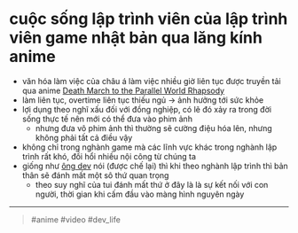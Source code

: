 # cuộc sống lập trình viên của lập trình viên game nhật bản qua lăng kính anime

- văn hóa làm việc của châu á làm việc nhiều giờ liên tục được truyền tải qua anime [Death March to the Parallel World Rhapsody](202109102055.md)
- làm liên tục, overtime liên tục thiếu ngủ -> ảnh hưởng tới sức khỏe
- lợi dụng theo nghĩ xấu đối với đồng nghiệp, có lẽ đó xảy ra trong đời sống thực tế nên mới có thể đưa vào phim ảnh
  - nhưng đưa vô phim ảnh thì thường sẽ cường điệu hóa lên, nhưng không phải tất cả điều vậy
- không chỉ trong nghành game mà các lĩnh vực khác trong nghành lập trình rất khó, đồi hổi nhiều nội công từ chúng ta
- giống như [ông dev](202109112225.md) nói (được chế lại) thì khi theo nghành lập trình thì bản thân sẽ đánh mất một sô thứ quan trọng
  - theo suy nghĩ của tui đánh mất thứ ở đây là là sự kết nối với con người, thời gian khi cấm đầu vào màng hình nguyên ngày

---

> #anime #video #dev_life
